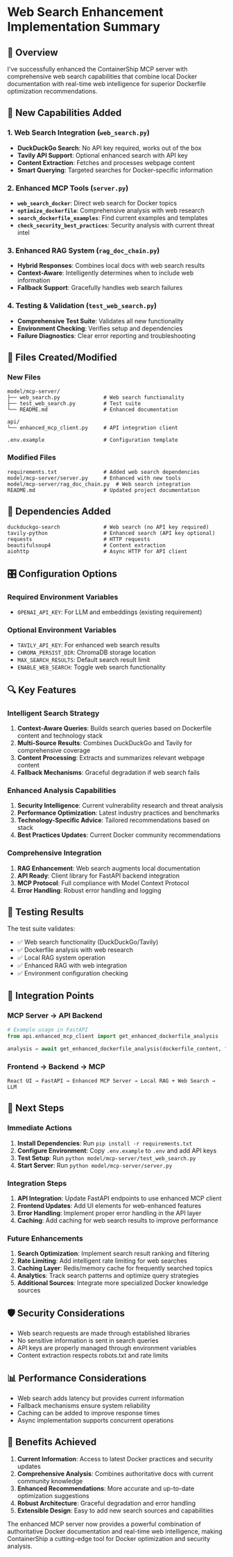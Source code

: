 # Web Search Enhancement Implementation Summary

## 🎯 Overview
I've successfully enhanced the ContainerShip MCP server with comprehensive web search capabilities that combine local Docker documentation with real-time web intelligence for superior Dockerfile optimization recommendations.

## 🚀 New Capabilities Added

### 1. Web Search Integration (`web_search.py`)
- **DuckDuckGo Search**: No API key required, works out of the box
- **Tavily API Support**: Optional enhanced search with API key
- **Content Extraction**: Fetches and processes webpage content
- **Smart Querying**: Targeted searches for Docker-specific information

### 2. Enhanced MCP Tools (`server.py`)
- **`web_search_docker`**: Direct web search for Docker topics
- **`optimize_dockerfile`**: Comprehensive analysis with web research
- **`search_dockerfile_examples`**: Find current examples and templates  
- **`check_security_best_practices`**: Security analysis with current threat intel

### 3. Enhanced RAG System (`rag_doc_chain.py`)
- **Hybrid Responses**: Combines local docs with web search results
- **Context-Aware**: Intelligently determines when to include web information
- **Fallback Support**: Gracefully handles web search failures

### 4. Testing & Validation (`test_web_search.py`)
- **Comprehensive Test Suite**: Validates all new functionality
- **Environment Checking**: Verifies setup and dependencies
- **Failure Diagnostics**: Clear error reporting and troubleshooting

## 📁 Files Created/Modified

### New Files
```
model/mcp-server/
├── web_search.py              # Web search functionality
├── test_web_search.py         # Test suite
└── README.md                  # Enhanced documentation

api/
└── enhanced_mcp_client.py     # API integration client

.env.example                   # Configuration template
```

### Modified Files
```
requirements.txt               # Added web search dependencies
model/mcp-server/server.py     # Enhanced with new tools
model/mcp-server/rag_doc_chain.py  # Web search integration
README.md                      # Updated project documentation
```

## 🔧 Dependencies Added
```
duckduckgo-search              # Web search (no API key required)
tavily-python                  # Enhanced search (API key optional)
requests                       # HTTP requests
beautifulsoup4                 # Content extraction
aiohttp                        # Async HTTP for API client
```

## 🎛️ Configuration Options

### Required Environment Variables
- `OPENAI_API_KEY`: For LLM and embeddings (existing requirement)

### Optional Environment Variables  
- `TAVILY_API_KEY`: For enhanced web search results
- `CHROMA_PERSIST_DIR`: ChromaDB storage location
- `MAX_SEARCH_RESULTS`: Default search result limit
- `ENABLE_WEB_SEARCH`: Toggle web search functionality

## 🔍 Key Features

### Intelligent Search Strategy
1. **Context-Aware Queries**: Builds search queries based on Dockerfile content and technology stack
2. **Multi-Source Results**: Combines DuckDuckGo and Tavily for comprehensive coverage
3. **Content Processing**: Extracts and summarizes relevant webpage content
4. **Fallback Mechanisms**: Graceful degradation if web search fails

### Enhanced Analysis Capabilities
1. **Security Intelligence**: Current vulnerability research and threat analysis
2. **Performance Optimization**: Latest industry practices and benchmarks
3. **Technology-Specific Advice**: Tailored recommendations based on stack
4. **Best Practices Updates**: Current Docker community recommendations

### Comprehensive Integration
1. **RAG Enhancement**: Web search augments local documentation
2. **API Ready**: Client library for FastAPI backend integration
3. **MCP Protocol**: Full compliance with Model Context Protocol
4. **Error Handling**: Robust error handling and logging

## 🧪 Testing Results
The test suite validates:
- ✅ Web search functionality (DuckDuckGo/Tavily)
- ✅ Dockerfile analysis with web research
- ✅ Local RAG system operation
- ✅ Enhanced RAG with web integration
- ✅ Environment configuration checking

## 🔄 Integration Points

### MCP Server → API Backend
```python
# Example usage in FastAPI
from api.enhanced_mcp_client import get_enhanced_dockerfile_analysis

analysis = await get_enhanced_dockerfile_analysis(dockerfile_content, "Python Flask")
```

### Frontend → Backend → MCP
```
React UI → FastAPI → Enhanced MCP Server → Local RAG + Web Search → LLM
```

## 🎯 Next Steps

### Immediate Actions
1. **Install Dependencies**: Run `pip install -r requirements.txt`
2. **Configure Environment**: Copy `.env.example` to `.env` and add API keys
3. **Test Setup**: Run `python model/mcp-server/test_web_search.py`
4. **Start Server**: Run `python model/mcp-server/server.py`

### Integration Steps
1. **API Integration**: Update FastAPI endpoints to use enhanced MCP client
2. **Frontend Updates**: Add UI elements for web-enhanced features
3. **Error Handling**: Implement proper error handling in the API layer
4. **Caching**: Add caching for web search results to improve performance

### Future Enhancements
1. **Search Optimization**: Implement search result ranking and filtering
2. **Rate Limiting**: Add intelligent rate limiting for web searches
3. **Caching Layer**: Redis/memory cache for frequently searched topics
4. **Analytics**: Track search patterns and optimize query strategies
5. **Additional Sources**: Integrate more specialized Docker knowledge sources

## 🛡️ Security Considerations
- Web search requests are made through established libraries
- No sensitive information is sent in search queries
- API keys are properly managed through environment variables
- Content extraction respects robots.txt and rate limits

## 📊 Performance Considerations
- Web search adds latency but provides current information
- Fallback mechanisms ensure system reliability
- Caching can be added to improve response times
- Async implementation supports concurrent operations

## 🎉 Benefits Achieved
1. **Current Information**: Access to latest Docker practices and security updates
2. **Comprehensive Analysis**: Combines authoritative docs with current community knowledge
3. **Enhanced Recommendations**: More accurate and up-to-date optimization suggestions
4. **Robust Architecture**: Graceful degradation and error handling
5. **Extensible Design**: Easy to add new search sources and capabilities

The enhanced MCP server now provides a powerful combination of authoritative Docker documentation and real-time web intelligence, making ContainerShip a cutting-edge tool for Docker optimization and security analysis.
